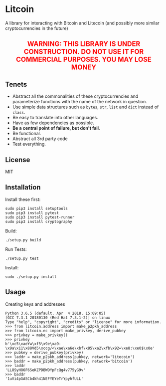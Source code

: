 
# **Lit**coin

A library for interacting with Bitcoin and Litecoin (and possibly more similar cryptocurrencies in the future)


<span style="color:red">
<h2>
<b>
<center>
WARNING: THIS LIBRARY IS UNDER CONSTRUCTION. DO NOT USE IT FOR COMMERCIAL PURPOSES. YOU MAY LOSE MONEY
</center>
</b>
</h2>
</span>


## Tenets

* Abstract all the commonalities of these cryptocurrencies and parameterize functions with the name of the network in question.
* Use simple data structures such as `bytes`, `str`, `list` and `dict` instead of `class`.
* Be easy to translate into other languages.
* Have as few dependencies as possible.
* **Be a central point of failure, but don't fail**.
* Be functional.
* Abstract all 3rd party code
* Test everything.

## License
MIT

## Installation

Install these first:
```
sudo pip3 install setuptools
sudo pip3 install pytest
sudo pip3 install pytest-runner
sudo pip3 install cryptography
```

Build:
```
./setup.py build
```

Run Tests:
```
./setup.py test
```

Install:
```
sudo ./setup.py install
```

## Usage

Creating keys and addresses
```
Python 3.6.5 (default, Apr  4 2018, 15:09:05) 
[GCC 7.3.1 20180130 (Red Hat 7.3.1-2)] on linux
Type "help", "copyright", "credits" or "license" for more information.
>>> from litcoin.address import make_p2pkh_address
>>> from litcoin.ec import make_privkey, derive_pubkey
>>> privkey = make_privkey()
>>> privkey
b'\xc5\xaeYw\xf5\x9e\xa9-\x9a\x11\x88Vd5\xccg/<\xae\xa6e\xbf\x85\xa2\xfb\x92=\xe8:\xe0$\x0e'
>>> pubkey = derive_pubkey(privkey)
>>> laddr = make_p2pkh_address(pubkey, network='litecoin')
>>> baddr = make_p2pkh_address(pubkey, network='bitcoin')
>>> laddr
'LL8SyH86F6SeKZPDBWDYpFcQg4v775yG9v'
>>> baddr
'1uVi4pGASCb4kh41NEFYEYeTrYpyhfULL'
```
